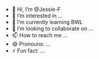 - 👋 Hi, I’m @Jessie-F
- 👀 I’m interested in ...
- 🌱 I’m currently learning BWL
- 💞️ I’m looking to collaborate on ...
- 📫 How to reach me ...
- 😄 Pronouns: ...
- ⚡ Fun fact: ...

<!---
Jessie-F/Jessie-F is a ✨ special ✨ repository because its `README.md` (this file) appears on your GitHub profile.
You can click the Preview link to take a look at your changes.
--->
